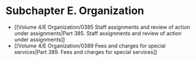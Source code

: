 # Subchapter E. Organization

- [[Volume 4/E Organization/0385 Staff assignments and review of action under assignments|Part 385. Staff assignments and review of action under assignments]]
- [[Volume 4/E Organization/0389 Fees and charges for special services|Part 389. Fees and charges for special services]]